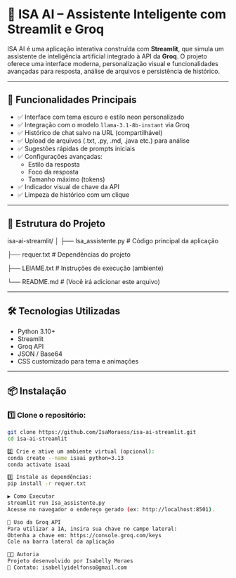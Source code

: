 # 🤖 ISA AI – Assistente Inteligente com Streamlit e Groq

ISA AI é uma aplicação interativa construída com **Streamlit**, que simula um assistente de inteligência artificial integrado à API da **Groq**. O projeto oferece uma interface moderna, personalização visual e funcionalidades avançadas para resposta, análise de arquivos e persistência de histórico.

---

## 🚀 Funcionalidades Principais

- ✅ Interface com tema escuro e estilo neon personalizado  
- ✅ Integração com o modelo `llama-3.1-8b-instant` via Groq  
- ✅ Histórico de chat salvo na URL (compartilhável)  
- ✅ Upload de arquivos (.txt, .py, .md, .java etc.) para análise  
- ✅ Sugestões rápidas de prompts iniciais  
- ✅ Configurações avançadas:
  - Estilo da resposta
  - Foco da resposta
  - Tamanho máximo (tokens)  
- ✅ Indicador visual de chave da API  
- ✅ Limpeza de histórico com um clique

---

## 📁 Estrutura do Projeto

isa-ai-streamlit/
│
├── Isa_assistente.py # Código principal da aplicação

├── requer.txt # Dependências do projeto

├── LEIAME.txt # Instruções de execução (ambiente)

└── README.md # (Você irá adicionar este arquivo)


---

## 🛠 Tecnologias Utilizadas

- Python 3.10+  
- Streamlit  
- Groq API  
- JSON / Base64  
- CSS customizado para tema e animações

---

## 📦 Instalação

### 1️⃣ Clone o repositório:
```bash
git clone https://github.com/IsaMoraess/isa-ai-streamlit.git
cd isa-ai-streamlit

2️⃣ Crie e ative um ambiente virtual (opcional):
conda create --name isaai python=3.13
conda activate isaai

3️⃣ Instale as dependências:
pip install -r requer.txt

▶️ Como Executar
streamlit run Isa_assistente.py
Acesse no navegador o endereço gerado (ex: http://localhost:8501).

🔑 Uso da Groq API
Para utilizar a IA, insira sua chave no campo lateral:
Obtenha a chave em: https://console.groq.com/keys
Cole na barra lateral da aplicação

👩‍💻 Autoria
Projeto desenvolvido por Isabelly Moraes
📧 Contato: isabellyidelfonso@gmail.com
